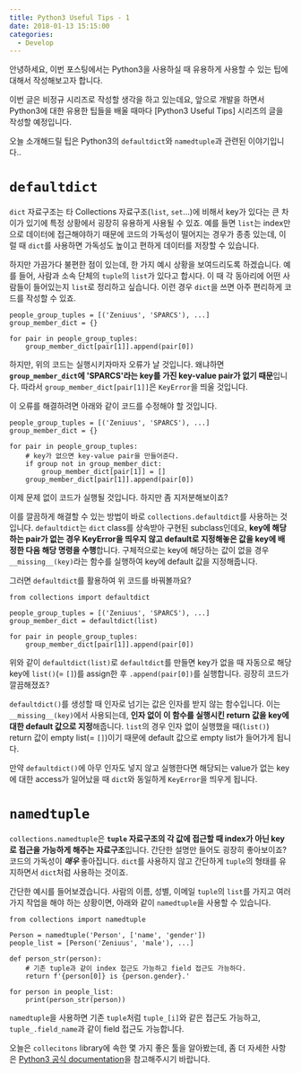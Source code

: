 ```yaml
---
title: Python3 Useful Tips - 1
date: 2018-01-13 15:15:00
categories:
  - Develop
---
```

안녕하세요, 이번 포스팅에서는 Python3을 사용하실 때 유용하게 사용할 수 있는 팁에 대해서 작성해보고자 합니다.

이번 글은 비정규 시리즈로 작성할 생각을 하고 있는데요, 앞으로 개발을 하면서 Python3에 대한 유용한 팁들을 배울 때마다 [Python3 Useful Tips] 시리즈의 글을 작성할 예정입니다.

오늘 소개해드릴 팁은 Python3의 `defaultdict`와 `namedtuple`과 관련된 이야기입니다..

# `defaultdict`

`dict` 자료구조는 타 Collections 자료구조(`list`, `set`...)에 비해서 key가 있다는 큰 차이가 있기에 특정 상황에서 굉장히 유용하게 사용될 수 있죠. 예를 들면 `list`는 index만으로 데이터에 접근해야하기 때문에 코드의 가독성이 떨어지는 경우가 종종 있는데, 이럴 때 `dict`를 사용하면 가독성도 높이고 편하게 데이터를 저장할 수 있습니다.

하지만 가끔가다 불편한 점이 있는데, 한 가지 예시 상황을 보여드리도록 하겠습니다. 예를 들어, 사람과 소속 단체의 `tuple`의 `list`가 있다고 합시다. 이 때 각 동아리에 어떤 사람들이 들어있는지 `list`로 정리하고 싶습니다. 이런 경우 `dict`을 쓰면 아주 편리하게 코드를 작성할 수 있죠.

    people_group_tuples = [('Zeniuus', 'SPARCS'), ...]
    group_member_dict = {}

    for pair in people_group_tuples:
        group_member_dict[pair[1]].append(pair[0])

하지만, 위의 코드는 실행시키자마자 오류가 날 것입니다. 왜냐하면 **`group_member_dict`에 'SPARCS'라는 key를 가진 key-value pair가 없기 때문**입니다. 따라서 `group_member_dict[pair[1]]`은 `KeyError`을 띄울 것입니다.

이 오류를 해결하려면 아래와 같이 코드를 수정해야 할 것입니다.

    people_group_tuples = [('Zeniuus', 'SPARCS'), ...]
    group_member_dict = {}

    for pair in people_group_tuples:
        # key가 없으면 key-value pair을 만들어준다.
        if group not in group_member_dict:
            group_member_dict[pair[1]] = []
        group_member_dict[pair[1]].append(pair[0])

이제 문제 없이 코드가 실행될 것입니다. 하지만 좀 지저분해보이죠?

이를 깔끔하게 해결할 수 있는 방법이 바로 `collections.defaultdict`를 사용하는 것입니다. `defaultdict`는 `dict` class를 상속받아 구현된 subclass인데요, **key에 해당하는 pair가 없는 경우 KeyError을 띄우지 않고 default로 지정해놓은 값을 key에 배정한 다음 해당 명령을 수행**합니다. 구체적으로는 key에 해당하는 값이 없을 경우 `__missing__(key)`라는 함수를 실행하여 key에 default 값을 지정해줍니다.

그러면 `defaultdict`를 활용하여 위 코드를 바꿔볼까요?

    from collections import defaultdict

    people_group_tuples = [('Zeniuus', 'SPARCS'), ...]
    group_member_dict = defaultdict(list)

    for pair in people_group_tuples:
        group_member_dict[pair[1]].append(pair[0])

위와 같이 `defaultdict(list)`로 `defaultdict`를 만들면 key가 없을 때 자동으로 해당 key에 `list()`(= `[]`)를 assign한 후 `.append(pair[0])`를 실행합니다. 굉장히 코드가 깔끔해졌죠?

`defaultdict()`를 생성할 때 인자로 넘기는 값은 인자를 받지 않는 함수입니다. 이는 `__missing__(key)`에서 사용되는데, **인자 없이 이 함수를 실행시킨 return 값을 key에 대한 default 값으로 지정**해줍니다. `list`의 경우 인자 없이 실행했을 때(`list()`) return 값이 empty list(= `[]`)이기 때문에 default 값으로 empty list가 들어가게 됩니다.

만약 `defaultdict()`에 아무 인자도 넣지 않고 실행한다면 해당되는 value가 없는 key에 대한 access가 일어났을 때 `dict`와 동일하게 `KeyError`을 띄우게 됩니다.

# `namedtuple`

`collections.namedtuple`은 **`tuple` 자료구조의 각 값에 접근할 때 index가 아닌 key로 접근을 가능하게 해주는 자료구조**입니다. 간단한 설명만 들어도 굉장히 좋아보이죠? 코드의 가독성이 ***매우*** 좋아집니다. `dict`를 사용하지 않고 간단하게 `tuple`의 형태를 유지하면서 `dict`처럼 사용하는 것이죠.

간단한 예시를 들어보겠습니다. 사람의 이름, 성별, 이메일 `tuple`의 `list`를 가지고 여러가지 작업을 해야 하는 상황이면, 아래와 같이 `namedtuple`을 사용할 수 있습니다.

    from collections import namedtuple

    Person = namedtuple('Person', ['name', 'gender'])
    people_list = [Person('Zeniuus', 'male'), ...]

    def person_str(person):
        # 기존 tuple과 같이 index 접근도 가능하고 field 접근도 가능하다.
        return f'{person[0]} is {person.gender}.'

    for person in people_list:
        print(person_str(person))

`namedtuple`을 사용하면 기존 `tuple`처럼 `tuple_[i]`와 같은 접근도 가능하고, `tuple_.field_name`과 같이 field 접근도 가능합니다.


오늘은 `collecitons` library에 속한 몇 가지 좋은 툴을 알아봤는데, 좀 더 자세한 사항은 [Python3 공식 documentation](https://docs.python.org/3.3/library/collections.html)을 참고해주시기 바랍니다.
